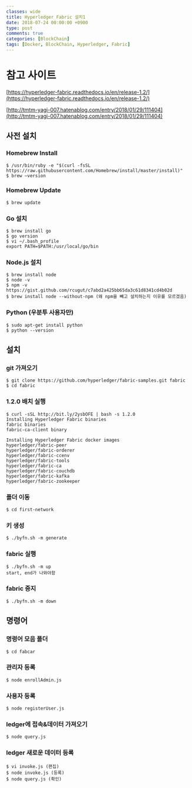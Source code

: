 ```yaml
---
classes: wide
title: Hyperledger Fabric 설치1
date: 2018-07-24 00:00:00 +0900
type: post
comments: true
categories: [BlockChain]
tags: [Docker, BlockChain, Hyperledger, Fabric]
---
```


# 참고 사이트
[https://hyperledger-fabric.readthedocs.io/en/release-1.2/](https://hyperledger-fabric.readthedocs.io/en/release-1.2/)

[http://tmtm-yagi-007.hatenablog.com/entry/2018/01/29/111404](http://tmtm-yagi-007.hatenablog.com/entry/2018/01/29/111404)


## 사전 설치
### Homebrew Install
```
$ /usr/bin/ruby -e "$(curl -fsSL https://raw.githubusercontent.com/Homebrew/install/master/install)"
$ brew —version
```

### Homebrew Update
```
$ brew update
```

### Go 설치
```
$ brew install go
$ go version
$ vi ~/.bash_profile
export PATH=$PATH:/usr/local/go/bin
```

### Node.js 설치
```
$ brew install node
$ node -v
$ npm -v
https://gist.github.com/rcugut/c7abd2a425bb65da3c61d8341cd4b02d
$ brew install node --without-npm (왜 npm을 빼고 설치하는지 이유를 모르겠음)
```

### Python (우분투 사용자만)
```
$ sudo apt-get install python
$ python --version
```

## 설치
### git 가져오기
```
$ git clone https://github.com/hyperledger/fabric-samples.git fabric
$ cd fabric
```

### 1.2.0 배치 실행
```
$ curl -sSL http://bit.ly/2ysbOFE | bash -s 1.2.0
Installing Hyperledger Fabric binaries
fabric binaries
fabric-ca-client binary

Installing Hyperledger Fabric docker images
hyperledger/fabric-peer
hyperledger/fabric-orderer
hyperledger/fabric-ccenv
hyperledger/fabric-tools
hyperledger/fabric-ca
hyperledger/fabric-couchdb
hyperledger/fabric-kafka
hyperledger/fabric-zookeeper
```

### 폴더 이동
```
$ cd first-network
```

### 키 생성
```
$ ./byfn.sh -m generate
```

### fabric 실행
```
$ ./byfn.sh -m up
start, end가 나와야함
```

### fabric 중지
```
$ ./byfn.sh -m down
```

## 명령어
### 명령어 모음 폴더
```
$ cd fabcar
```

### 관리자 등록
```
$ node enrollAdmin.js
```

### 사용자 등록
```
$ node registerUser.js 
```

### ledger에 접속&데이터 가져오기
```
$ node query.js
```

### ledger 새로운 데이터 등록
```
$ vi invoke.js (편집)
$ node invoke.js (등록)
$ node query.js (확인)
```